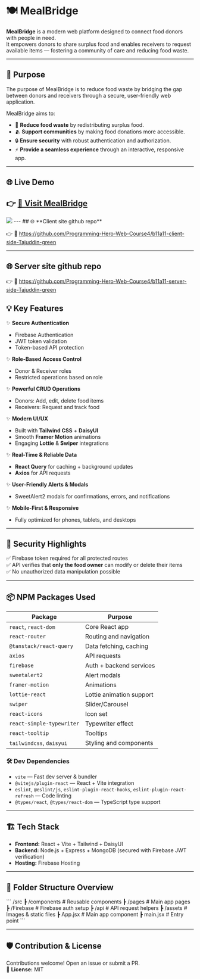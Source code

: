 
# 🍽️ **MealBridge**

**MealBridge** is a modern web platform designed to connect food donors with people in need.  
It empowers donors to share surplus food and enables receivers to request available items — fostering a community of care and reducing food waste.

---

## 🌟 **Purpose**
The purpose of MealBridge is to reduce food waste by bridging the gap between donors and receivers through a secure, user-friendly web application.

MealBridge aims to:
- 🌱 **Reduce food waste** by redistributing surplus food.
- 🫂 **Support communities** by making food donations more accessible.
- 🔒 **Ensure security** with robust authentication and authorization.
- ⚡ **Provide a seamless experience** through an interactive, responsive app.

---

## 🌐 **Live Demo**

👉 [🚀 Visit MealBridge](https://meal-bridge-project.web.app/)  
---
<img src='https://github.com/Tajuddin80/Meal-Bridge-client/blob/main/meal-bridge-project.web.app_.png' >
---
## 🌐 **Client site github repo**

👉 🚀 https://github.com/Programming-Hero-Web-Course4/b11a11-client-side-Tajuddin-green

---
## 🌐 **Server site github repo**

👉 🚀 https://github.com/Programming-Hero-Web-Course4/b11a11-server-side-Tajuddin-green


## 💡 **Key Features**

✨ **Secure Authentication**  
- Firebase Authentication  
- JWT token validation  
- Token-based API protection  

✨ **Role-Based Access Control**  
- Donor & Receiver roles  
- Restricted operations based on role  

✨ **Powerful CRUD Operations**  
- Donors: Add, edit, delete food items  
- Receivers: Request and track food  

✨ **Modern UI/UX**  
- Built with **Tailwind CSS** + **DaisyUI**  
- Smooth **Framer Motion** animations  
- Engaging **Lottie** & **Swiper** integrations  

✨ **Real-Time & Reliable Data**  
- **React Query** for caching + background updates  
- **Axios** for API requests  

✨ **User-Friendly Alerts & Modals**  
- SweetAlert2 modals for confirmations, errors, and notifications  

✨ **Mobile-First & Responsive**  
- Fully optimized for phones, tablets, and desktops  

---

## 🔐 **Security Highlights**

✅ Firebase token required for all protected routes  
✅ API verifies that **only the food owner** can modify or delete their items  
✅ No unauthorized data manipulation possible  

---

## 📦 **NPM Packages Used**

| Package | Purpose |
|----------|---------|
| `react`, `react-dom` | Core React app |
| `react-router` | Routing and navigation |
| `@tanstack/react-query` | Data fetching, caching |
| `axios` | API requests |
| `firebase` | Auth + backend services |
| `sweetalert2` | Alert modals |
| `framer-motion` | Animations |
| `lottie-react` | Lottie animation support |
| `swiper` | Slider/Carousel |
| `react-icons` | Icon set |
| `react-simple-typewriter` | Typewriter effect |
| `react-tooltip` | Tooltips |
| `tailwindcss`, `daisyui` | Styling and components |

### 🛠 **Dev Dependencies**
- `vite` — Fast dev server & bundler  
- `@vitejs/plugin-react` — React + Vite integration  
- `eslint`, `@eslint/js`, `eslint-plugin-react-hooks`, `eslint-plugin-react-refresh` — Code linting  
- `@types/react`, `@types/react-dom` — TypeScript type support  

---

## 🏗️ **Tech Stack**

- **Frontend:** React + Vite + Tailwind + DaisyUI  
- **Backend:** Node.js + Express + MongoDB (secured with Firebase JWT verification)  
- **Hosting:** Firebase Hosting  

---

## 📌 **Folder Structure Overview**
\`\`\`
/src
 ┣ /components        # Reusable components
 ┣ /pages             # Main app pages
 ┣ /Firebase           # Firebase auth setup
 ┣ /api               # API request helpers
 ┣ /assets            # Images & static files
 ┣ App.jsx            # Main app component
 ┣ main.jsx           # Entry point
\`\`\`

---



## 🛡️ **Contribution & License**

Contributions welcome! Open an issue or submit a PR.  
📄 **License:** MIT  
